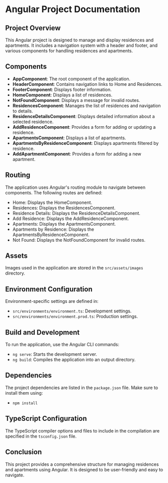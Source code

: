 # Angular Project Documentation

## Project Overview
This Angular project is designed to manage and display residences and apartments. It includes a navigation system with a header and footer, and various components for handling residences and apartments.

## Components
- **AppComponent**: The root component of the application.
- **HeaderComponent**: Contains navigation links to Home and Residences.
- **FooterComponent**: Displays footer information.
- **HomeComponent**: Displays a list of residences.
- **NotFoundComponent**: Displays a message for invalid routes.
- **ResidencesComponent**: Manages the list of residences and navigation to details.
- **ResidenceDetailsComponent**: Displays detailed information about a selected residence.
- **AddResidenceComponent**: Provides a form for adding or updating a residence.
- **ApartmentsComponent**: Displays a list of apartments.
- **ApartmentsByResidenceComponent**: Displays apartments filtered by residence.
- **AddApartmentComponent**: Provides a form for adding a new apartment.

## Routing
The application uses Angular's routing module to navigate between components. The following routes are defined:
- Home: Displays the HomeComponent.
- Residences: Displays the ResidencesComponent.
- Residence Details: Displays the ResidenceDetailsComponent.
- Add Residence: Displays the AddResidenceComponent.
- Apartments: Displays the ApartmentsComponent.
- Apartments by Residence: Displays the ApartmentsByResidenceComponent.
- Not Found: Displays the NotFoundComponent for invalid routes.

## Assets
Images used in the application are stored in the `src/assets/images` directory.

## Environment Configuration
Environment-specific settings are defined in:
- `src/environments/environment.ts`: Development settings.
- `src/environments/environment.prod.ts`: Production settings.

## Build and Development
To run the application, use the Angular CLI commands:
- `ng serve`: Starts the development server.
- `ng build`: Compiles the application into an output directory.

## Dependencies
The project dependencies are listed in the `package.json` file. Make sure to install them using:
- `npm install`

## TypeScript Configuration
The TypeScript compiler options and files to include in the compilation are specified in the `tsconfig.json` file.

## Conclusion
This project provides a comprehensive structure for managing residences and apartments using Angular. It is designed to be user-friendly and easy to navigate.